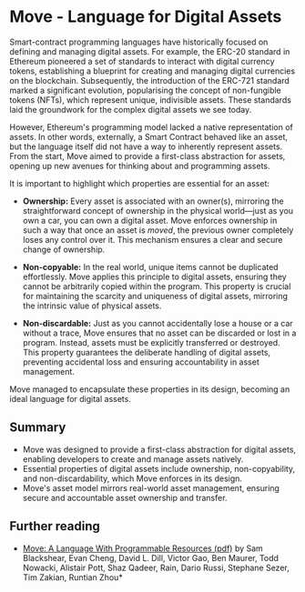 # Move - Language for Digital Assets

Smart-contract programming languages have historically focused on defining and managing digital assets. For example, the ERC-20 standard in Ethereum pioneered a set of standards to interact with digital currency tokens, establishing a blueprint for creating and managing digital currencies on the blockchain. Subsequently, the introduction of the ERC-721 standard marked a significant evolution, popularising the concept of non-fungible tokens (NFTs), which represent unique, indivisible assets. These standards laid the groundwork for the complex digital assets we see today.

<!-- ## Move and Digital Assets -->

<!-- note: consider "native" -> "fine-grained" -->

However, Ethereum's programming model lacked a native representation of assets. In other words, externally, a Smart Contract behaved like an asset, but the language itself did not have a way to inherently represent assets. From the start, Move aimed to provide a first-class abstraction for assets, opening up new avenues for thinking about and programming assets.

<!-- Move was initially created in 2018 as part of the Libra project. The language was designed to address shortcomings in existing smart contract languages, especially in handling assets and access control. The Move language aims to provide first-class abstractions for these concepts, improving the safety and productivity of smart contract programming. -->

It is important to highlight which properties are essential for an asset:

- **Ownership:** Every asset is associated with an owner(s), mirroring the straightforward concept of ownership in the physical world—just as you own a car, you can own a digital asset. Move enforces ownership in such a way that once an asset is _moved_, the previous owner completely loses any control over it. This mechanism ensures a clear and secure change of ownership.

- **Non-copyable:** In the real world, unique items cannot be duplicated effortlessly. Move applies this principle to digital assets, ensuring they cannot be arbitrarily copied within the program. This property is crucial for maintaining the scarcity and uniqueness of digital assets, mirroring the intrinsic value of physical assets.

- **Non-discardable:** Just as you cannot accidentally lose a house or a car without a trace, Move ensures that no asset can be discarded or lost in a program. Instead, assets must be explicitly transferred or destroyed. This property guarantees the deliberate handling of digital assets, preventing accidental loss and ensuring accountability in asset management.

Move managed to encapsulate these properties in its design, becoming an ideal language for digital assets.

## Summary

- Move was designed to provide a first-class abstraction for digital assets, enabling developers to create and manage assets natively.
- Essential properties of digital assets include ownership, non-copyability, and non-discardability, which Move enforces in its design.
- Move's asset model mirrors real-world asset management, ensuring secure and accountable asset ownership and transfer.

## Further reading

- [Move: A Language With Programmable Resources (pdf)](https://developers.diem.com/papers/diem-move-a-language-with-programmable-resources/2019-06-18.pdf) by Sam Blackshear, Evan Cheng, David L. Dill, Victor Gao, Ben Maurer, Todd Nowacki, Alistair Pott, Shaz Qadeer, Rain, Dario Russi, Stephane Sezer, Tim Zakian, Runtian Zhou*
